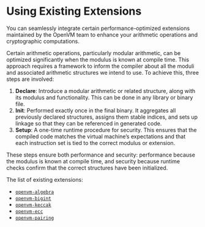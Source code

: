 # Using Existing Extensions

You can seamlessly integrate certain performance-optimized extensions maintained by the OpenVM team to enhance your arithmetic operations and cryptographic computations.

Certain arithmetic operations, particularly modular arithmetic, can be optimized significantly when the modulus is known at compile time.  This approach requires a framework to inform the compiler about all the moduli and associated arithmetic structures we intend to use. To achieve this, three steps are involved:

1. **Declare**: Introduce a modular arithmetic or related structure, along with its modulus and functionality. This can be done in any library or binary file.
2. **Init**: Performed exactly once in the final binary. It aggregates all previously declared structures, assigns them stable indices, and sets up linkage so that they can be referenced in generated code.
3. **Setup**: A one-time runtime procedure for security. This ensures that the compiled code matches the virtual machine’s expectations and that each instruction set is tied to the correct modulus or extension.

These steps ensure both performance and security: performance because the modulus is known at compile time, and security because runtime checks confirm that the correct structures have been initialized.

The list of existing extensions:

- [`openvm-algebra`](./algebra.md)
- [`openvm-bigint`](./bigint.md)
- [`openvm-keccak`](./keccak.md)
- [`openvm-ecc`](./ecc.md)
- [`openvm-pairing`](./pairing.md)
